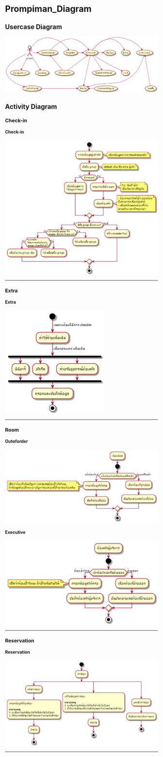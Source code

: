 # Prompiman_Diagram

## Usercase Diagram

![Usercase](out/usecase-diagram/front/front.png)


## Activity Diagram

### Check-in

#### Check-in 
![Check-in diagram](out/activity-diagram/Check-in/Check-in/Check-in.png)

<!-- #### Bill 
![Bill diagram](out/activity-diagram/Check-in/Bill/Bill.png)

#### Return_Room 
![Return_Room diagram](out/activity-diagram/Check-in/Return_Room/Return_Room.png) -->
---

### Extra

#### Extra 
![Extra diagram](out/activity-diagram/Extra/Extra/Extra.png)

---

### Room

#### Outoforder 
![Extra diagram](out/activity-diagram/room/outofder/outofder.png)

#### Executive 
![Extra diagram](out/activity-diagram/room/executive/executive.png)

---

### Reservation

#### Reservation 
![Extra diagram](out/activity-diagram/reservation/reservation/reservation.png)

---
